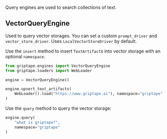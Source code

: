 Query engines are used to search collections of text.

## VectorQueryEngine

Used to query vector storages. You can set a custom `prompt_driver` and `vector_store_driver`. Uses `LocalVectorStoreDriver` by default.

Use the `insert` method to insert `TextArtifact`s into vector storage with an optional `namespace`.

```python
from griptape.engines import VectorQueryEngine
from griptape.loaders import WebLoader

engine = VectorQueryEngine()

engine.upsert_text_artifacts(
    WebLoader().load("https://www.griptape.ai"), namespace="griptape"
)
```

Use the `query` method to query the vector storage:

```python
engine.query(
    "what is griptape?",
    namespace="griptape"
)
```